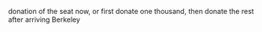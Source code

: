 donation of the seat now, or first donate one thousand, then donate the rest after arriving Berkeley 


